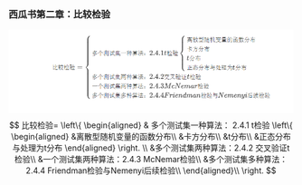 ### 西瓜书第二章：比较检验 



![](.\image-20210119174108694.png)
$$
比较检验= \left\{
\begin{aligned} 
& 多个测试集一种算法： 2.4.1 t检验 \left\{
\begin{aligned} 
&离散型随机变量的函数分布\\
&卡方分布\\
&t分布\\
&正态分布与处理为t分布 \end{aligned}
\right.
\\
&多个测试集两种算法：2.4.2 交叉验证t检验\\
&一个测试集两种算法：2.4.3 McNemar检验\\
&多个测试集多种算法： 2.4.4 Friendman检验与Nemenyi后续检验\\
\end{aligned}\\
\right.
$$
